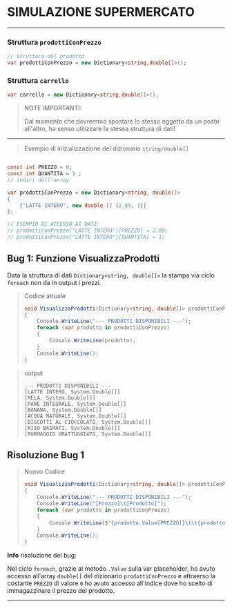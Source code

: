 # SIMULAZIONE SUPERMERCATO

---

### Struttura `prodottiConPrezzo`

```csharp
// Struttura del prodotto
var prodottiConPrezzo = new Dictionary<string,double[]>();
```

### Struttura `carrello`

```csharp
var carrello = new Dictionary<string,double[]>();
```

> NOTE IMPORTANTI:
> 
> Dal momento che dovremmo spostare lo stesso oggetto da un posto all'altro, ha senso utilizzare la stessa struttura di dati!

---



> Esempio di inizializzazione del dizionario `string/double[]`

```csharp

const int PREZZO = 0;
const int QUANTITA = 1 ; 
// indici dell'array

var prodottiConPrezzo = new Dictionary<string, double[]>
{
    {"LATTE INTERO", new double [] {2.89, 1}}
};

// ESEMPIO DI ACCESSO AI DATI:
// prodottiConPrezzo["LATTE INTERO"][PREZZO] = 2.89; 
// prodottiConPrezzo["LATTE INTERO"][QUANTITA] = 1; 


```

## Bug 1: Funzione VisualizzaProdotti

Data la struttura di dati `Dictionary<string, double[]>` la stampa via ciclo `foreach` non da in output i prezzi. 

> Codice attuale
> 
> ```csharp
> void VisualizzaProdotti(Dictionary<string, double[]> prodottiConPrezzo)
> {
>     Console.WriteLine("--- PRODOTTI DISPONIBILI ---");
>     foreach (var prodotto in prodottiConPrezzo)
>     {
>         Console.WriteLine(prodotto);
>     }
>     Console.WriteLine();
> }
> ```

> output
> 
> ```
> --- PRODOTTI DISPONIBILI ---
> [LATTE INTERO, System.Double[]]
> [MELA, System.Double[]]
> [PANE INTEGRALE, System.Double[]]
> [BANANA, System.Double[]]
> [ACQUA NATURALE, System.Double[]]
> [BISCOTTI AL CIOCCOLATO, System.Double[]]
> [RISO BASMATI, System.Double[]]
> [FORMAGGIO GRATTUGGIATO, System.Double[]]
> ```

## Risoluzione Bug 1

> Nuovo Codice
> 
> ```csharp
> void VisualizzaProdotti(Dictionary<string, double[]> prodottiConPrezzo)
> {
>     Console.WriteLine("--- PRODOTTI DISPONIBILI ---");
>     Console.WriteLine("[Prezzo]\t[Prodotto]");
>     foreach (var prodotto in prodottiConPrezzo)
>     {
>         Console.WriteLine($"{prodotto.Value[PREZZO]}\t\t{prodotto.Key}");
>     }
>     Console.WriteLine();
> }
> ```

**Info** risoluzione del bug:

Nel ciclo `foreach`, grazie al metodo `.Value` sulla var placeholder, ho avuto accesso all'array `double[]` del dizionario `prodottiConPrezzo`  e attraerso la costante `PREZZO` di valore `0` ho avuto accesso all'indice  dove ho scelto di immagazzinare il prezzo del prodotto.

---



